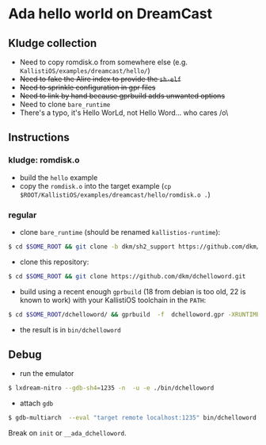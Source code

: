 # Ada hello world on DreamCast


## Kludge collection

* Need to copy romdisk.o from somewhere else (e.g. `KallistiOS/examples/dreamcast/hello/`)
* ~~Need to fake the Alire index to provide the `sh-elf`~~ 
* ~~Need to sprinkle configuration in gpr files~~
* ~~Need to link by hand because gprbuild adds unwanted options~~
* Need to clone `bare_runtime`
* There's a typo, it's Hello WorLd, not Hello Word... who cares /o\

## Instructions

### kludge: romdisk.o

- build the `hello` example
- copy the `romdisk.o` into the target example (`cp $ROOT/KallistiOS/examples/dreamcast/hello/romdisk.o .`)

### regular

- clone `bare_runtime` (should be renamed `kallistios-runtime`):
``` sh
$ cd $SOME_ROOT && git clone -b dkm/sh2_support https://github.com/dkm/bare_runtime.git
```
- clone this repository:
``` sh
$ cd $SOME_ROOT && git clone https://github.com/dkm/dchelloword.git
```
- build using a recent enough `gprbuild` (18 from debian is too old, 22 is known
  to work) with your KallistiOS toolchain in the `PATH`:
``` sh
$ cd $SOME_ROOT/dchelloword/ && gprbuild  -f  dchelloword.gpr -XRUNTIME_BUILD=Production
```
- the result is in `bin/dchelloword`

## Debug

- run the emulator

``` sh
$ lxdream-nitro --gdb-sh4=1235 -n  -u -e ./bin/dchelloword
```

- attach `gdb`

``` sh
$ gdb-multiarch  --eval "target remote localhost:1235" bin/dchelloword
```

Break on `init` or `__ada_dchelloword`.
